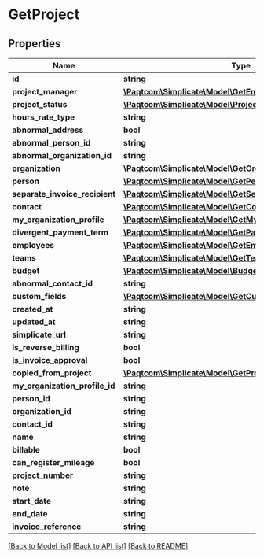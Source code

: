 # GetProject

## Properties

 Name                           | Type                                                                                          | Description | Notes      
--------------------------------|-----------------------------------------------------------------------------------------------|-------------|------------
 **id**                         | **string**                                                                                    |             | [optional] 
 **project_manager**            | [**\Paqtcom\Simplicate\Model\GetEmployeeSimple**](GetEmployeeSimple.md)                           |             | [optional] 
 **project_status**             | [**\Paqtcom\Simplicate\Model\ProjectStatus**](ProjectStatus.md)                                   |             | [optional] 
 **hours_rate_type**            | **string**                                                                                    |             | [optional] 
 **abnormal_address**           | **bool**                                                                                      |             | [optional] 
 **abnormal_person_id**         | **string**                                                                                    |             | [optional] 
 **abnormal_organization_id**   | **string**                                                                                    |             | [optional] 
 **organization**               | [**\Paqtcom\Simplicate\Model\GetOrganizationSimple**](GetOrganizationSimple.md)                   |             | [optional] 
 **person**                     | [**\Paqtcom\Simplicate\Model\GetPersonSimple**](GetPersonSimple.md)                               |             | [optional] 
 **separate_invoice_recipient** | [**\Paqtcom\Simplicate\Model\GetSeparateInvoiceRecipient**](GetSeparateInvoiceRecipient.md)       |             | [optional] 
 **contact**                    | [**\Paqtcom\Simplicate\Model\GetContactSimple**](GetContactSimple.md)                             |             | [optional] 
 **my_organization_profile**    | [**\Paqtcom\Simplicate\Model\GetMyOrganizationProfileSimple**](GetMyOrganizationProfileSimple.md) |             | [optional] 
 **divergent_payment_term**     | [**\Paqtcom\Simplicate\Model\GetPaymentTerm**](GetPaymentTerm.md)                                 |             | [optional] 
 **employees**                  | [**\Paqtcom\Simplicate\Model\GetEmployeeSimple[]**](GetEmployeeSimple.md)                         |             | [optional] 
 **teams**                      | [**\Paqtcom\Simplicate\Model\GetTeamSimple[]**](GetTeamSimple.md)                                 |             | [optional] 
 **budget**                     | [**\Paqtcom\Simplicate\Model\Budget**](Budget.md)                                                 |             | [optional] 
 **abnormal_contact_id**        | **string**                                                                                    |             | [optional] 
 **custom_fields**              | [**\Paqtcom\Simplicate\Model\GetCustomField[]**](GetCustomField.md)                               |             | [optional] 
 **created_at**                 | **string**                                                                                    |             | [optional] 
 **updated_at**                 | **string**                                                                                    |             | [optional] 
 **simplicate_url**             | **string**                                                                                    |             | [optional] 
 **is_reverse_billing**         | **bool**                                                                                      |             | [optional] 
 **is_invoice_approval**        | **bool**                                                                                      |             | [optional] 
 **copied_from_project**        | [**\Paqtcom\Simplicate\Model\GetProjectSimple**](GetProjectSimple.md)                             |             | [optional] 
 **my_organization_profile_id** | **string**                                                                                    |             | [optional] 
 **person_id**                  | **string**                                                                                    |             | [optional] 
 **organization_id**            | **string**                                                                                    |             | [optional] 
 **contact_id**                 | **string**                                                                                    |             | [optional] 
 **name**                       | **string**                                                                                    |             | [optional] 
 **billable**                   | **bool**                                                                                      |             | [optional] 
 **can_register_mileage**       | **bool**                                                                                      |             | [optional] 
 **project_number**             | **string**                                                                                    |             | [optional] 
 **note**                       | **string**                                                                                    |             | [optional] 
 **start_date**                 | **string**                                                                                    |             | [optional] 
 **end_date**                   | **string**                                                                                    |             | [optional] 
 **invoice_reference**          | **string**                                                                                    |             | [optional] 

[[Back to Model list]](../README.md#documentation-for-models) [[Back to API list]](../README.md#documentation-for-api-endpoints) [[Back to README]](../README.md)


